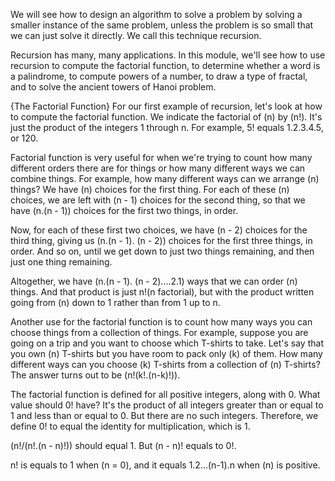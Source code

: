 We will see how to design an algorithm to solve a problem by solving a smaller instance of the same problem, unless the problem is so small that we can just solve it directly. We call this technique recursion.

Recursion has many, many applications. In this module, we'll see how to use recursion to compute the factorial function, to determine whether a word is a palindrome, to compute powers of a number, to draw a type of fractal, and to solve the ancient towers of Hanoi problem. 

{The Factorial Function}
For our first example of recursion, let's look at how to compute the factorial function. We indicate the factorial of (n) by (n!). It's just the product of the integers 1 through n. For example, 5! equals 1.2.3.4.5, or 120. 

Factorial function is very useful for when we're trying to count how many different orders there are for things or how many different ways we can combine things. For example, how many different ways can we arrange (n) things? We have (n) choices for the first thing. For each of these (n) choices, we are left with (n - 1) choices for the second thing, so that we have (n.(n - 1)) choices for the first two things, in order.

Now, for each of these first two choices, we have (n - 2) choices for the third thing, giving us (n.(n - 1). (n - 2)) choices for the first three things, in order. And so on, until we get down to just two things remaining, and then just one thing remaining.

Altogether, we have (n.(n - 1). (n - 2)....2.1) ways that we can order (n) things. And that product is just n!(n factorial), but with the product written going from (n) down to 1 rather than from 1 up to n.

Another use for the factorial function is to count how many ways you can choose things from a collection of things. For example, suppose you are going on a trip and you want to choose which T-shirts to take. Let's say that you own (n) T-shirts but you have room to pack only (k) of them. How many different ways can you choose (k) T-shirts from a collection of (n) T-shirts?The answer turns out to be (n!(k!.(n-k)!)).

The factorial function is defined for all positive integers, along with 0. What value should 0! have? It's the product of all integers greater than or equal to 1 and less than or equal to 0. But there are no such integers. Therefore, we define 0! to equal the identity for multiplication, which is 1. 

(n!/(n!.(n - n)!)) should equal 1. But (n - n)! equals to 0!.

n! is equals to 1 when (n = 0), and it equals 1.2...(n-1).n when (n) is positive.
















